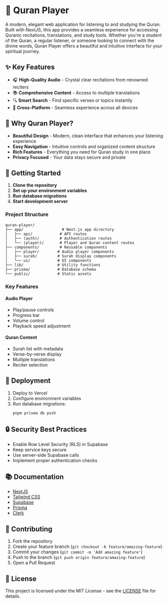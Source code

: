 # 📖 Quran Player

A modern, elegant web application for listening to and studying the Quran. Built with NextJS, this app provides a seamless experience for accessing Quranic recitations, translations, and study tools. Whether you're a student of the Quran, a regular listener, or someone looking to connect with the divine words, Quran Player offers a beautiful and intuitive interface for your spiritual journey.

## ✨ Key Features

- 🎧 **High-Quality Audio** - Crystal clear recitations from renowned reciters
- 📚 **Comprehensive Content** - Access to multiple translations
- 🔍 **Smart Search** - Find specific verses or topics instantly
- 📱 **Cross-Platform** - Seamless experience across all devices

## 🎯 Why Quran Player?

- **Beautiful Design** - Modern, clean interface that enhances your listening experience
- **Easy Navigation** - Intuitive controls and organized content structure
- **Rich Features** - Everything you need for Quran study in one place
- **Privacy Focused** - Your data stays secure and private

## 🚀 Getting Started

1. **Clone the repository**
2. **Set up your environment variables**
3. **Run database migrations**
4. **Start development server**

### Project Structure

```
quran-player/
├── app/                 # Next.js app directory
│   ├── api/            # API routes
│   ├── (auth)/         # Authentication routes
│   └── (player)/       # Player and Quran content routes
├── components/         # Reusable components
│   ├── player/        # Audio player components
│   ├── surah/         # Surah display components
│   └── ui/            # UI components
├── lib/               # Utility functions
├── prisma/            # Database schema
└── public/            # Static assets
```

### Key Features

#### Audio Player
- Play/pause controls
- Progress bar
- Volume control
- Playback speed adjustment

#### Quran Content
- Surah list with metadata
- Verse-by-verse display
- Multiple translations
- Reciter selection

## 🚀 Deployment

1. Deploy to Vercel
2. Configure environment variables
3. Run database migrations:
   ```bash
   pnpm prisma db push
   ```

## 🔒 Security Best Practices

- Enable Row Level Security (RLS) in Supabase
- Keep service keys secure
- Use server-side Supabase calls
- Implement proper authentication checks

## 📚 Documentation

- [NextJS](https://nextjs.org/docs)
- [Tailwind CSS](https://tailwindcss.com/docs)
- [Supabase](https://supabase.com/docs)
- [Prisma](https://www.prisma.io/docs)
- [Clerk](https://clerk.com/docs)

## 🤝 Contributing

1. Fork the repository
2. Create your feature branch (`git checkout -b feature/amazing-feature`)
3. Commit your changes (`git commit -m 'Add amazing feature'`)
4. Push to the branch (`git push origin feature/amazing-feature`)
5. Open a Pull Request

## 📝 License

This project is licensed under the MIT License - see the [LICENSE](LICENSE) file for details.
